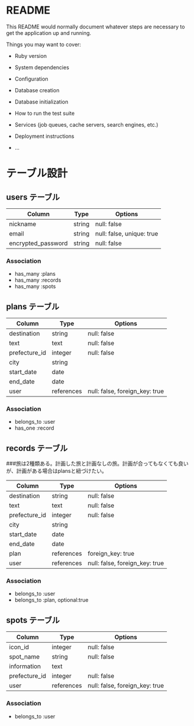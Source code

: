 # README

This README would normally document whatever steps are necessary to get the
application up and running.

Things you may want to cover:

* Ruby version

* System dependencies

* Configuration

* Database creation

* Database initialization

* How to run the test suite

* Services (job queues, cache servers, search engines, etc.)

* Deployment instructions

* ...
# テーブル設計

## users テーブル

| Column             | Type   | Options                   |
| ------------------ | ------ | ------------------------- |
| nickname           | string | null: false               |
| email              | string | null: false, unique: true |
| encrypted_password | string | null: false               |

### Association

- has_many :plans
- has_many :records
- has_many :spots


## plans テーブル

| Column          | Type       | Options                        |
| --------------- | ---------- | ------------------------------ |
| destination     | string     | null: false                    |
| text            | text       | null: false                    |
| prefecture_id   | integer    | null: false                    |
| city            | string     |                                |
| start_date      | date       |                                |
| end_date        | date       |                                |
| user            | references | null: false, foreign_key: true |

### Association
- belongs_to :user
- has_one :record


## records テーブル
###旅は2種類ある。計画した旅と計画なしの旅。計画が合ってもなくても良いが、計画がある場合はplansと紐づけたい。

| Column          | Type       | Options                        |
| --------------- | ---------- | ------------------------------ |
| destination     | string     | null: false                    |
| text            | text       | null: false                    |
| prefecture_id   | integer    | null: false                    |
| city            | string     |                                |
| start_date      | date       |                                |
| end_date        | date       |                                |
| plan            | references | foreign_key: true              |
| user            | references | null: false, foreign_key: true |

### Association

- belongs_to :user
- belongs_to :plan, optional:true


## spots テーブル

| Column        | Type       | Options                        |
| ------------- | ---------- | ------------------------------ |
| icon_id       | integer    | null: false                    |
| spot_name     | string     | null: false                    |
| information   | text       |                                |
| prefecture_id | integer    | null: false                    |
| user          | references | null: false, foreign_key: true |

### Association

- belongs_to :user

